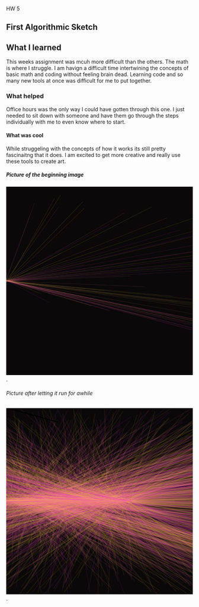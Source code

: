 HW 5

First Algorithmic Sketch
-----

## What I learned

This weeks assignment was mcuh more difficult than the others. The math is where I struggle.
I am havign a difficult time intertwining the concepts of basic math and coding without feeling brain dead.
Learning code and so many new tools at once was difficult for me to put together.

### What helped

Office hours was the only way I could have gotten through this one. I just needed to sit down with someone and have them go through the steps individually with me to even know where to start.

#### What was cool

While struggeling with the concepts of how it works its still pretty fascinaitng that it does. I am excited to get more creative and really use these tools to create art.

##### Picture of the beginning image
![Image of my editor](ScreenShot28.jpg).


###### Picture after letting it run for awhile
![Image of my editor](ScreenShot27.jpg).
